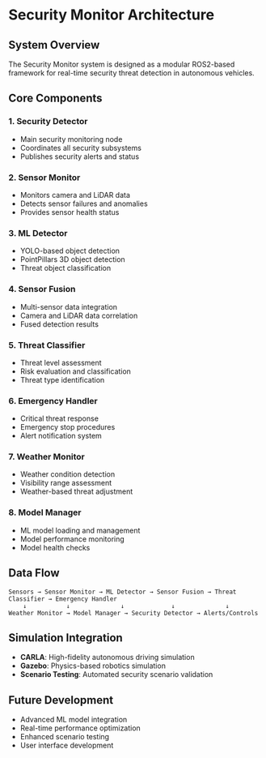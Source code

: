 # Security Monitor Architecture

## System Overview

The Security Monitor system is designed as a modular ROS2-based framework for real-time security threat detection in autonomous vehicles.

## Core Components

### 1. Security Detector
- Main security monitoring node
- Coordinates all security subsystems
- Publishes security alerts and status

### 2. Sensor Monitor
- Monitors camera and LiDAR data
- Detects sensor failures and anomalies
- Provides sensor health status

### 3. ML Detector
- YOLO-based object detection
- PointPillars 3D object detection
- Threat object classification

### 4. Sensor Fusion
- Multi-sensor data integration
- Camera and LiDAR data correlation
- Fused detection results

### 5. Threat Classifier
- Threat level assessment
- Risk evaluation and classification
- Threat type identification

### 6. Emergency Handler
- Critical threat response
- Emergency stop procedures
- Alert notification system

### 7. Weather Monitor
- Weather condition detection
- Visibility range assessment
- Weather-based threat adjustment

### 8. Model Manager
- ML model loading and management
- Model performance monitoring
- Model health checks

## Data Flow

```
Sensors → Sensor Monitor → ML Detector → Sensor Fusion → Threat Classifier → Emergency Handler
    ↓           ↓              ↓             ↓              ↓
Weather Monitor → Model Manager → Security Detector → Alerts/Controls
```

## Simulation Integration

- **CARLA**: High-fidelity autonomous driving simulation
- **Gazebo**: Physics-based robotics simulation
- **Scenario Testing**: Automated security scenario validation

## Future Development

- Advanced ML model integration
- Real-time performance optimization
- Enhanced scenario testing
- User interface development
